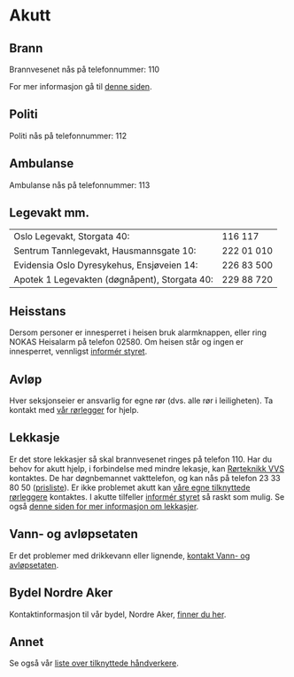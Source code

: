 # Akutt

## Brann

Brannvesenet nås på telefonnummer: 110

For mer informasjon gå til <a href="/nyttig/brannvern/">denne siden</a>.

## Politi

Politi nås på telefonnummer: 112

## Ambulanse

Ambulanse nås på telefonnummer: 113

## Legevakt mm.

<table>
	<tr>
		<td class="a">Oslo Legevakt, Storgata 40:</td>
    	<td class="b">116 117</td>
	</tr>
	<tr>
		<td class="b">Sentrum Tannlegevakt, Hausmannsgate 10:</td>
        <td class="a">222 01 010</td>
	</tr>
	<tr>
		<td class="a">Evidensia Oslo Dyresykehus, Ensjøveien 14:</td>
        <td class="b">226 83 500</td>
	</tr>
	<tr>
		<td class="b">Apotek 1 Legevakten (døgnåpent), Storgata 40:</td>
		<td class="a">229 88 720</td>
	</tr>
</table>

## Heisstans

Dersom personer er innesperret i heisen bruk alarmknappen, eller ring NOKAS Heisalarm på telefon 02580.
Om heisen står og ingen er innesperret, vennligst [informér styret](/styret/).

## Avløp

Hver seksjonseier er ansvarlig for egne rør (dvs. alle rør i leiligheten). Ta kontakt med [vår rørlegger](/nyttig/handverkere/) for hjelp.

## Lekkasje

Er det store lekkasjer så skal brannvesenet ringes på telefon 110.
Har du behov for akutt hjelp, i forbindelse med mindre lekasje, kan [Rørteknikk VVS](https://rorteknikk.no/kontakt/) kontaktes.
De har døgnbemannet vakttelefon, og kan nås på telefon 23 33 80 50 ([prisliste](http://www.rorteknikk.no/prisliste.asp)).
Er ikke problemet akutt kan [våre egne tilknyttede rørleggere](nyttig/handverkere/) kontaktes.
I akutte tilfeller [informér styret](/styret/) så raskt som mulig.
Se også [denne siden for mer informasjon om lekkasjer](/nyttig/lekkasjer/).

## Vann- og avløpsetaten

Er det problemer med drikkevann eller lignende, [kontakt Vann- og avløpsetaten](https://www.oslo.kommune.no/vann-og-avlop/).

## Bydel Nordre Aker

Kontaktinformasjon til vår bydel, Nordre Aker, [finner du her](https://www.oslo.kommune.no/bydeler/bydel-nordre-aker/).

## Annet

Se også vår [liste over tilknyttede håndverkere](/nyttig/handverkere/).

